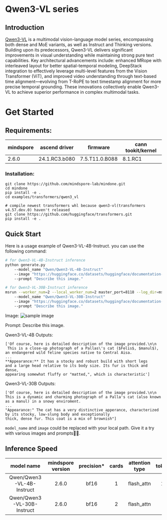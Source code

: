# Qwen3-VL series

## Introduction
[Qwen3-VL](https://huggingface.co/papers/2502.13923) is a multimodal vision-language model series, encompassing both dense and MoE variants, as well as Instruct and Thinking versions. Building upon its predecessors, Qwen3-VL delivers significant improvements in visual understanding while maintaining strong pure text capabilities. Key architectural advancements include: enhanced MRope with interleaved layout for better spatial-temporal modeling, DeepStack integration to effectively leverage multi-level features from the Vision Transformer (ViT), and improved video understanding through text-based time alignment—evolving from T-RoPE to text timestamp alignment for more precise temporal grounding. These innovations collectively enable Qwen3-VL to achieve superior performance in complex multimodal tasks.

# Get Started

## Requirements:
| mindspore | 	ascend driver | firmware       | cann tookit/kernel |
|-----------|----------------|----------------|--------------------|
| 2.6.0     | 24.1.RC3.b080  | 7.5.T11.0.B088 | 8.1.RC1            |

### Installation:
```
git clone https://github.com/mindspore-lab/mindone.git
cd mindone
pip install -e .
cd examples/transformers/qwen3_vl

# compile newest transformers whl because qwen3-vl(transformers v4.57.dev.0) haven't released
git clone https://github.com/huggingface/transformers.git
pip install -e .
```

## Quick Start

Here is a usage example of Qwen3-VL-4B-Instruct. you can use the following command:

```bash
# for Qwen3-VL-4B-Instruct inference
python generate.py
    --model_name "Qwen/Qwen3-VL-4B-Instruct"
    --image "https://huggingface.co/datasets/huggingface/documentation-images/resolve/main/pipeline-cat-chonk.jpeg"
    --prompt "Describe this image."
```

```bash
# for Qwen3-VL-30B-Instruct inference
msrun --worker_num=2 --local_worker_num=2 master_port=8118 --log_dir=msrun_log --join=True --cluster_time_out=300 generate.py
    --model_name "Qwen/Qwen3-VL-30B-Instruct"
    --image "https://huggingface.co/datasets/huggingface/documentation-images/resolve/main/pipeline-cat-chonk.jpeg"
    --prompt "Describe this image."
```

Image:
![sample image](https://huggingface.co/datasets/huggingface/documentation-images/resolve/main/pipeline-cat-chonk.jpeg)

Prompt: Describe this image.

Qwen3-VL-4B Outputs:
```
['Of course, here is detailed description of the image provided.\n\n
 This is a close-up photograph of a Pallas\'s cat ($Felis$, $manul$),
an endangered wild feline species native to Central Aisa.
...
**Appearance:** It has a stocky and robust build with short legs
and a large head relative to its body size. Its fur is thick and dense,
appearing somewhat fluffy or "matted,", which is characteristic']
```

Qwen3-VL-30B Outputs:
```
['Of course, here is detailed description of the image provided.\n\n
This is a dynamic and charming photograph of a Palla's cat (also known as a manul) in a snowy enviroment.
...
"Appearance:" The cat has a very distinctive apperance, characterized by its stocky, low-slung body and exceptionally
thick, dense fur. This coat is a mix of brownish"]
```

`model_name` and `image` could be replaced with your local path. Give it a try with various images and prompts🤗🤗.

## Inference Speed
|        model name	         | mindspore version | precision* | cards | attention type | 	tokens/s	 |
|:--------------------------:|:-----------------:|:----------:|:-----:|:--------------:|:----------:|
| Qwen/Qwen3-VL-4B-Instruct  |       2.6.0       |    bf16     |   1   |   flash_attn   |    1.35    |
| Qwen/Qwen3-VL-30B-Instruct |       2.6.0       |    bf16    |   2   |   flash_attn   |    0.5     |
